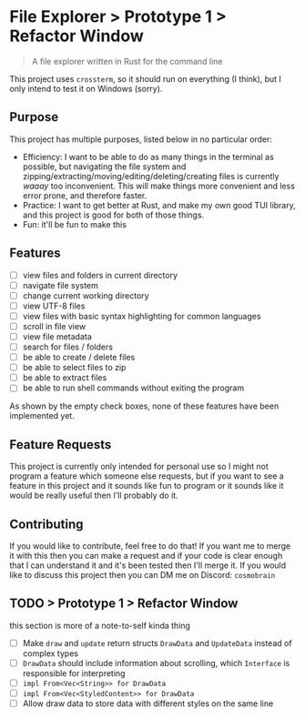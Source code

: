 # File Explorer > Prototype 1 > Refactor Window
> A file explorer written in Rust for the command line

This project uses `crossterm`, so it should run on everything (I think), but I only intend
to test it on Windows (sorry).

## Purpose
This project has multiple purposes, listed below in no particular order:
- Efficiency: I want to be able to do as many things in the terminal as possible, but
  navigating the file system and zipping/extracting/moving/editing/deleting/creating files
  is currently *waaay* too inconvenient. This will make things more convenient and less
  error prone, and therefore faster.
- Practice: I want to get better at Rust, and make my own good TUI library, and this
  project is good for both of those things.
- Fun: it'll be fun to make this

## Features
- [ ] view files and folders in current directory
- [ ] navigate file system
- [ ] change current working directory
- [ ] view UTF-8 files
- [ ] view files with basic syntax highlighting for common languages
- [ ] scroll in file view
- [ ] view file metadata
- [ ] search for files / folders
- [ ] be able to create / delete files
- [ ] be able to select files to zip
- [ ] be able to extract files
- [ ] be able to run shell commands without exiting the program

As shown by the empty check boxes, none of these features have been implemented yet.

## Feature Requests
This project is currently only intended for personal use so I might not program a feature
which someone else requests, but if you want to see a feature in this project and it sounds
like fun to program or it sounds like it would be really useful then I'll probably do it.

## Contributing
If you would like to contribute, feel free to do that! If you want me to merge it with this
then you can make a request and if your code is clear enough that I can understand it and
it's been tested then I'll merge it. If you would like to discuss this project then
you can DM me on Discord: `cosmobrain`

## TODO > Prototype 1 > Refactor Window
this section is more of a note-to-self kinda thing
- [ ] Make `draw` and `update` return structs `DrawData` and `UpdateData` instead of complex types
- [ ] `DrawData` should include information about scrolling, which `Interface` is responsible
  for interpreting
- [ ] `impl From<Vec<String>> for DrawData`
- [ ] `impl From<Vec<StyledContent>> for DrawData`
- [ ] Allow draw data to store data with different styles on the same line
